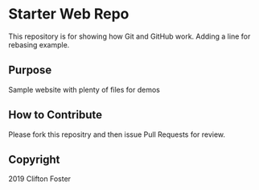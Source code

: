 
# Starter Web Repo

This repository is for showing how Git and GitHub work.  Adding a line 
for rebasing example.

## Purpose

Sample website with plenty of files for demos

## How to Contribute

Please fork this repositry and then issue Pull Requests for review.


## Copyright

2019 Clifton Foster

